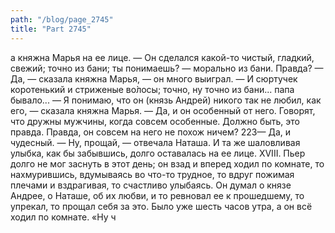 ```yaml
---
path: "/blog/page_2745"
title: "Part 2745"
---
```


а княжна Марья на ее лице. — Он сделался какой-то чистый, гладкий, свежий; точно из бани; ты понимаешь? — морально из бани. Правда?
— Да, — сказала княжна Марья, — он много выиграл.
— И сюртучек коротенький и стриженые во̀лосы; точно, ну точно из бани... папа бывало...
— Я понимаю, что он (князь Андрей) никого так не любил, как его, — сказала княжна Марья.
— Да, и он особенный от него. Говорят, что дружны мужчины, когда совсем особенные. Должно быть, это правда. Правда, он совсем на него не похож ничем?
223— Да, и чудесный.
— Ну, прощай, — отвечала Наташа. И та же шаловливая улыбка, как бы забывшись, долго оставалась на ее лице.
ХVІІІ.
Пьер долго не мог заснуть в этот день; он взад и вперед ходил по комнате, то нахмурившись, вдумываясь во что-то трудное, то вдруг пожимая плечами и вздрагивая, то счастливо улыбаясь.
Он думал о князе Андрее, о Наташе, об их любви, и то ревновал ее к прошедшему, то упрекал, то прощал себя за это. Было уже шесть часов утра, а он всё ходил по комнате.
«Ну ч
